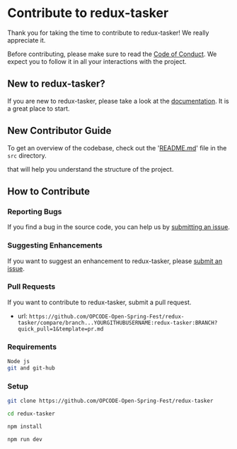 # Contribute to redux-tasker

Thank you for taking the time to contribute to redux-tasker! We really appreciate it. 

Before contributing, please make sure to read the [Code of Conduct](../../CODE_OF_CONDUCT.md). We expect you to follow it in all your interactions with the project.

## New to redux-tasker?

If you are new to redux-tasker, please take a look at the [documentation](./Project_Tour.md). It is a great place to start.

## New Contributor Guide

To get an overview of the codebase, check out the '[README.md](../src/README.md)' file in the `src` directory.

that will help you understand the structure of the project.

## How to Contribute

### Reporting Bugs

If you find a bug in the source code, you can help us by [submitting an issue](../ISSUE_TEMPLATE/bug_report.yaml).

### Suggesting Enhancements

If you want to suggest an enhancement to redux-tasker, please [submit an issue](../ISSUE_TEMPLATE/feature_request.yaml).

### Pull Requests

If you want to contribute to redux-tasker, submit a pull request.

- url: `https://github.com/OPCODE-Open-Spring-Fest/redux-tasker/compare/branch...YOURGITHUBUSERNAME:redux-tasker:BRANCH?quick_pull=1&template=pr.md`
  
### Requirements
``` bash
Node js
git and git-hub
```

### Setup
```bash
git clone https://github.com/OPCODE-Open-Spring-Fest/redux-tasker

cd redux-tasker

npm install

npm run dev
```
